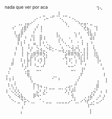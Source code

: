 nada que ver por aca 
⠀⠀⠀⠀⠀⠀⠀⠀⠀⠀⠀⠀⠀⠀⠀⢲⢄⠀⠀⠀⠀⠀⠀⠀⠀⠀⠀⠀⠀⠀⠀⠀⠀
⠀⠀⠀⠀⠀⠀⠀⠀⠀⠀⠀⠀⠀⠀⠀⠀⠀⡆⠀⠀⠀⠀⠀⠀⠀⠀⠀⠀⠀⠀⠀⠀⠀
⠀⠀⠀⠀⠀⠀⠀⠀⠀⢀⠄⠂⢉⠤⠐⠋⠈⠡⡈⠉⠐⠠⡀⠀⠀⠀⠀⠀⠀⠀⠀⠀⠀
⠀⠀⠀⠀⢀⡀⢠⣤⠔⠁⢀⠀⠀⠀⠀⠀⠀⠀⠈⢢⠀⠀⠈⠱⡤⣤⠄⣀⠀⠀⠀⠀⠀
⠀⠀⠰⠁⠀⣰⣿⠃⠀⢠⠃⢸⠀⠀⠀⠀⠀⠀⠀⠀⠁⠀⠀⠀⠈⢞⣦⡀⠈⡇⠀⠀⠀
⠀⠀⠀⢇⣠⡿⠁⠀⢀⡃⠀⣈⠀⠀⠀⠀⢰⡀⠀⠀⠀⠀⢢⠰⠀⠀⢺⣧⢰⠀⠀⠀⠀
⠀⠀⠀⠈⣿⠁⡘⠀⡌⡇⠀⡿⠸⠀⠀⠀⠈⡕⡄⠀⠐⡀⠈⠀⢃⠀⠀⠾⠇⠀⠀⠀⠀
⠀⠀⠀⠀⠇⡇⠃⢠⠀⠶⡀⡇⢃⠡⡀⠀⠀⠡⠈⢂⡀⢁⠀⡁⠸⠀⡆⠘⡀⠀⠀⠀⠀
⠀⠀⠀⠸⠀⢸⠀⠘⡜⠀⣑⢴⣀⠑⠯⡂⠄⣀⣣⢀⣈⢺⡜⢣⠀⡆⡇⠀⢣⠀⠀⠀⠀
⠀⠀⠀⠇⠀⢸⠀⡗⣰⡿⡻⠿⡳⡅⠀⠀⠀⠀⠈⡵⠿⠿⡻⣷⡡⡇⡇⠀⢸⣇⠀⠀⠀
⠀⠀⢰⠀⠀⡆⡄⣧⡏⠸⢠⢲⢸⠁⠀⠀⠀⠀⠐⢙⢰⠂⢡⠘⣇⡇⠃⠀⠀⢹⡄⠀⠀
⠀⠀⠟⠀⠀⢰⢁⡇⠇⠰⣀⢁⡜⠀⠀⠀⠀⠀⠀⠘⣀⣁⠌⠀⠃⠰⠀⠀⠀⠈⠰⠀⠀
⠀⡘⠀⠀⠀⠀⢊⣤⠀⠀⠤⠄⠀⠀⠀⠀⠀⠀⠀⠀⠀⠤⠄⠀⢸⠃⠀⠀⠀⠀⠀⠃⠀
⢠⠁⢀⠀⠀⠀⠈⢿⡀⠀⠀⠀⠀⠀⠀⢀⡀⠀⠀⠀⠀⠀⠀⢀⠏⠀⠀⠀⠀⠀⠀⠸⠀
⠘⠸⠘⡀⠀⠀⠀⠀⢣⠀⠀⠀⠀⠀⠀⠁⠀⠃⠀⠀⠀⠀⢀⠎⠀⠀⠀⠀⠀⢠⠀⠀⡇
⠀⠇⢆⢃⠀⠀⠀⠀⠀⡏⢲⢤⢀⡀⠀⠀⠀⠀⠀⢀⣠⠄⡚⠀⠀⠀⠀⠀⠀⣾⠀⠀⠀
⢰⠈⢌⢎⢆⠀⠀⠀⠀⠁⣌⠆⡰⡁⠉⠉⠀⠉⠁⡱⡘⡼⠇⠀⠀⠀⠀⢀⢬⠃⢠⠀⡆
⠀⢢⠀⠑⢵⣧⡀⠀⠀⡿⠳⠂⠉⠀⠀⠀⠀⠀⠀⠀⠁⢺⡀⠀⠀⢀⢠⣮⠃⢀⠆⡰⠀
⠀⠀⠑⠄⣀⠙⡭⠢⢀⡀⠀⠁⠄⣀⣀⠀⢀⣀⣀⣀⡠⠂⢃⡀⠔⠱⡞⢁⠄⣁⠔⠁⠀
⠀⠀⠀⠀⠀⢠⠁⠀⠀⠀⠀⠀⠀⠀⠀⠀⠀⠀⠀⠀⠀⠀⠀⠀⠀⠀⠸⠉⠁⠀⠀⠀⠀
⠀⠀⠀⠀⠀⡄⠀⠀⠀⠀⠀⠀⠀⠀⠀⠀⠀⠀⠀⠀⠀⠀⠀⠀⠀⠀⠀⡇⠀⠀⠀⠀⠀
